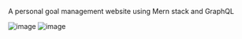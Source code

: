 A personal goal management website using Mern stack and GraphQL

![image](https://github.com/HienDinh3010/goal-mgmt-app/assets/44892850/2e08d182-d82f-4edb-97dd-bf9da6f030ca)
![image](https://github.com/HienDinh3010/goal-mgmt-app/assets/44892850/4764cd59-ca29-400d-bbc3-44c386e4b475)
